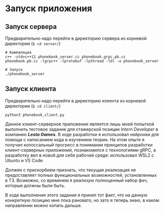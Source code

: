 # Запуск приложения
## Запуск сервера
Предварительно надо перейти в директорию сервера из корневой директории (`$ cd server/`)
```
# Компиляция
c++ -std=c++11 phonebook_server.cc phonebook.grpc.pb.cc phonebook.pb.cc -lgrpc++ -lprotobuf -lpthread -ldl -o phonebook_server

# Запуск
./phonebook_server
```

## Запуск клиента
Предварительно надо перейти в директорию клиента из корневой директории (`$ cd client/`)
```
python3 phonebook_client.py
```
Данное клиент-серверное приложение является лишь моей попыткой выполнить тестовое задание для стажерской позиции _Intern Developer_ в компанию _**Lesta Games**_. В ходе разработки я использовал нейронки для помощи с написанием кода и изучением теории. На этом опыте я получил колоссальный прогресс в понимании принципов разработки клиент-серверных приложений, познакомился с технологиями gRPC, а разработку вел в новой для себя рабочей среде: использовал WSL2 с Ubuntu и VS Code.

Должен с прискорбием признать, что текущая реализация не предоставляет полных функциональных возможностей, установленных в ТЗ. Возможно, со временем я реализую полноценный набор фич, которые должны были быть.

В ходе выполнения этого задания я принял тот факт, что на данную конкретную позицию мне пока рановато, но зато я теперь знаю, в каком направлении можно копать дальше.

